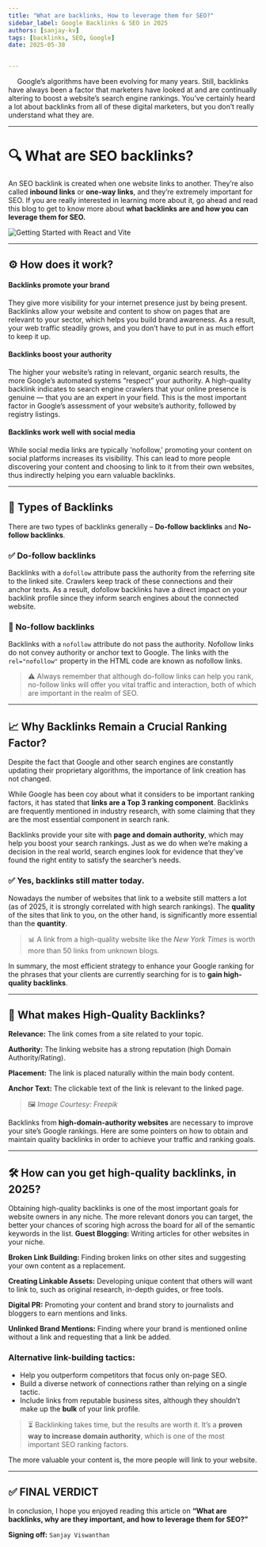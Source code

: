 ```yaml
---
title: "What are backlinks, How to leverage them for SEO?"
sidebar_label: Google Backlinks & SEO in 2025
authors: [sanjay-kv]
tags: [backlinks, SEO, Google]
date: 2025-05-30


---
```


 <!-- truncate -->
Google’s algorithms have been evolving for many years. Still, backlinks have always been a factor that marketers have looked at and are continually altering to boost a website’s search engine rankings. You’ve certainly heard a lot about backlinks from all of these digital marketers, but you don’t really understand what they are. 


---


# 🔍 What are SEO backlinks?

An SEO backlink is created when one website links to another. They’re also called **inbound links** or **one-way links**, and they’re extremely important for SEO. 
If you are really interested in learning more about it, go ahead and read this blog to get to know more about **what backlinks are and how you can leverage them for SEO.**

![Getting Started with React and Vite](/img/blogs/01-seo-image.png)

---

## ⚙️ How does it work?

#### Backlinks promote your brand
They give more visibility for your internet presence just by being present. Backlinks allow your website and content to show on pages that are relevant to your sector, which helps you build brand awareness. As a result, your web traffic steadily grows, and you don’t have to put in as much effort to keep it up.

#### Backlinks boost your authority
The higher your website’s rating in relevant, organic search results, the more Google’s automated systems “respect” your authority. A high-quality backlink indicates to search engine crawlers that your online presence is genuine — that you are an expert in your field. This is the most important factor in Google’s assessment of your website’s authority, followed by registry listings.

#### Backlinks work well with social media
While social media links are typically 'nofollow,' promoting your content on social platforms increases its visibility. This can lead to more people discovering your content and choosing to link to it from their own websites, thus indirectly helping you earn valuable backlinks.

---

## 🔄 Types of Backlinks

There are two types of backlinks generally – **Do-follow backlinks** and **No-follow backlinks**.

### ✅ Do-follow backlinks
Backlinks with a `dofollow` attribute pass the authority from the referring site to the linked site. Crawlers keep track of these connections and their anchor texts. As a result, dofollow backlinks have a direct impact on your backlink profile since they inform search engines about the connected website.

### 🚫 No-follow backlinks
Backlinks with a `nofollow` attribute do not pass the authority. Nofollow links do not convey authority or anchor text to Google. The links with the `rel="nofollow"` property in the HTML code are known as nofollow links.

> ⚠️ Always remember that although do-follow links can help you rank, no-follow links will offer you vital traffic and interaction, both of which are important in the realm of SEO.

---

## 📈 Why Backlinks Remain a Crucial Ranking Factor?

Despite the fact that Google and other search engines are constantly updating their proprietary algorithms, the importance of link creation has not changed.

While Google has been coy about what it considers to be important ranking factors, it has stated that **links are a Top 3 ranking component**. Backlinks are frequently mentioned in industry research, with some claiming that they are the most essential component in search rank.

Backlinks provide your site with **page and domain authority**, which may help you boost your search rankings. Just as we do when we’re making a decision in the real world, search engines look for evidence that they’ve found the right entity to satisfy the searcher’s needs.

### ✅ Yes, backlinks still matter today.

Nowadays the number of websites that link to a website still matters a lot (as of 2025, it is strongly correlated with high search rankings). The **quality** of the sites that link to you, on the other hand, is significantly more essential than the **quantity**.

> 📊 A link from a high-quality website like the *New York Times* is worth more than 50 links from unknown blogs.

In summary, the most efficient strategy to enhance your Google ranking for the phrases that your clients are currently searching for is to **gain high-quality backlinks**.

---

## 🌟 What makes High-Quality Backlinks?

**Relevance:** The link comes from a site related to your topic.

**Authority:** The linking website has a strong reputation (high Domain Authority/Rating).

**Placement:** The link is placed naturally within the main body content.

**Anchor Text:** The clickable text of the link is relevant to the linked page.

> 🖼️ *Image Courtesy: Freepik*

Backlinks from **high-domain-authority websites** are necessary to improve your site’s Google rankings. Here are some pointers on how to obtain and maintain quality backlinks in order to achieve your traffic and ranking goals.

---

## 🛠️ How can you get high-quality backlinks, in 2025?

Obtaining high-quality backlinks is one of the most important goals for website owners in any niche. The more relevant donors you can target, the better your chances of scoring high across the board for all of the semantic keywords in the list.
**Guest Blogging:** Writing articles for other websites in your niche.

**Broken Link Building:** Finding broken links on other sites and suggesting your own content as a replacement.

**Creating Linkable Assets:** Developing unique content that others will want to link to, such as original research, in-depth guides, or free tools.

**Digital PR:** Promoting your content and brand story to journalists and bloggers to earn mentions and links.

**Unlinked Brand Mentions:** Finding where your brand is mentioned online without a link and requesting that a link be added.

### Alternative link-building tactics:
- Help you outperform competitors that focus only  on-page SEO.
- Build a diverse network of connections rather than relying on a single tactic.
- Include links from reputable business sites, although they shouldn’t make up the **bulk** of your link profile.

> ⏳ Backlinking takes time, but the results are worth it. It’s a **proven way to increase domain authority**, which is one of the most important SEO ranking factors.

The more valuable your content is, the more people will link to your website.

---

## ✅ FINAL VERDICT

In conclusion, I hope you enjoyed reading this article on **“What are backlinks, why are they important, and how to leverage them for SEO?”**

**Signing off:**  `Sanjay Viswanthan`

<GiscusComments/>
